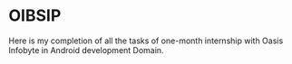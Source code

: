 # OIBSIP
Here is my completion of all the tasks of one-month internship with Oasis Infobyte in Android development Domain.
